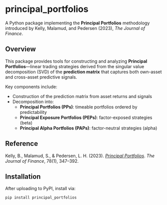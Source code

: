 # principal_portfolios

A Python package implementing the **Principal Portfolios** methodology introduced by Kelly, Malamud, and Pedersen (2023), *The Journal of Finance*.

## Overview

This package provides tools for constructing and analyzing **Principal Portfolios**—linear trading strategies derived from the singular value decomposition (SVD) of the **prediction matrix** that captures both own-asset and cross-asset predictive signals.

Key components include:

- Construction of the prediction matrix from asset returns and signals
- Decomposition into:
  - **Principal Portfolios (PPs)**: timeable portfolios ordered by predictability
  - **Principal Exposure Portfolios (PEPs)**: factor-exposed strategies (beta)
  - **Principal Alpha Portfolios (PAPs)**: factor-neutral strategies (alpha)

## Reference

Kelly, B., Malamud, S., & Pedersen, L. H. (2023). [*Principal Portfolios*](https://doi.org/10.1111/jofi.13199). *The Journal of Finance*, 78(1), 347–392.

## Installation

After uploading to PyPI, install via:

```bash
pip install principal_portfolios
